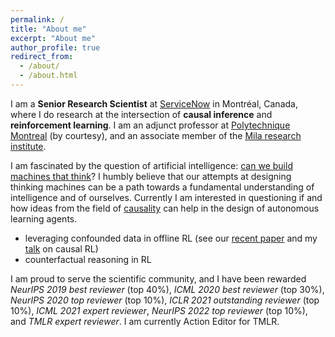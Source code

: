 ```yaml
---
permalink: /
title: "About me"
excerpt: "About me"
author_profile: true
redirect_from: 
  - /about/
  - /about.html
---
```


I am a **Senior Research Scientist** at [ServiceNow](https://www.servicenow.com/research/) in Montréal, Canada, where I do research at the intersection of **causal inference** and **reinforcement learning**. I am an adjunct professor at [Polytechnique Montreal](https://www.polymtl.ca/) (by courtesy), and an associate member of the [Mila research institute](https://mila.quebec/mila/).
<!-- I did my PhD on the topic of probabilistic graphical models with [Haytham Elghazel](https://perso.univ-lyon1.fr/haytham.elghazel/) and [Alex Aussem](https://perso.univ-lyon1.fr/alexandre.aussem/), and two interdisciplinary postdocs in medical imaging with [Fabien Milloz](http://www.gipsa-lab.fr/~fabien.millioz/index_en.html) and [Denis Friboulet](https://www.creatis.insa-lyon.fr/site7/fr/DenisFriboulet) and combinatorial optimization with [Laurent Charlin](https://tech.cornell.edu/people/andrea-lodi/) and [Andrea Lodi](https://tech.cornell.edu/people/andrea-lodi/).-->

I am fascinated by the question of artificial intelligence: [can we build machines that think](https://en.wikipedia.org/wiki/Dartmouth_workshop)? I humbly believe that our attempts at designing thinking machines can be a path towards a fundamental understanding of intelligence and of ourselves. Currently I am interested in questioning if and how ideas from the field of [causality](https://en.wikipedia.org/wiki/Causality_(book)) can help in the design of autonomous learning agents.
- leveraging confounded data in offline RL (see our [recent paper](https://arxiv.org/abs/2106.14421) and my [talk](https://www.youtube.com/watch?v=W4svj2B4qOE) on causal RL)
- counterfactual reasoning in RL

I am proud to serve the scientific community, and I have been rewarded _NeurIPS 2019 best reviewer_ (top 40%), _ICML 2020 best reviewer_ (top 30%), _NeurIPS 2020 top reviewer_ (top 10%), _ICLR 2021 outstanding reviewer_ (top 10%), _ICML 2021 expert reviewer_, _NeurIPS 2022 top reviewer_ (top 10%), and _TMLR expert reviewer_. I am currently Action Editor for TMLR.
